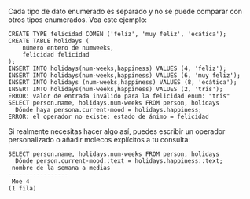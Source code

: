 Cada tipo de dato enumerado es separado y no se puede comparar con otros tipos enumerados. Vea este ejemplo:

```
CREATE TYPE felicidad COMEN ('feliz', 'muy feliz', 'ecática');
CREATE TABLE holidays (
    número entero de numweeks,
    felicidad felicidad
);
INSERT INTO holidays(num-weeks,happiness) VALUES (4, 'feliz');
INSERT INTO holidays(num-weeks,happiness) VALUES (6, 'muy feliz');
INSERT INTO holidays (num-weeks,happiness) VALUES (8, 'ecática');
INSERT INTO holidays(num-weeks,happiness) VALUES (2, 'tris');
ERROR: valor de entrada inválido para la felicidad enum: "tris"
SELECT person.name, holidays.num-weeks FROM person, holidays
  Dónde haya persona.current-mood = holidays.happiness;
ERROR: el operador no existe: estado de ánimo = felicidad
```

Si realmente necesitas hacer algo así, puedes escribir un operador personalizado o añadir molecos explícitos a tu consulta:

```
SELECT person.name, holidays.num-weeks FROM person, holidays
  Dónde person.current-mood::text = holidays.happiness::text;
 nombre de la semana a medias
-----------------
 Moe 4
(1 fila)
```

### 